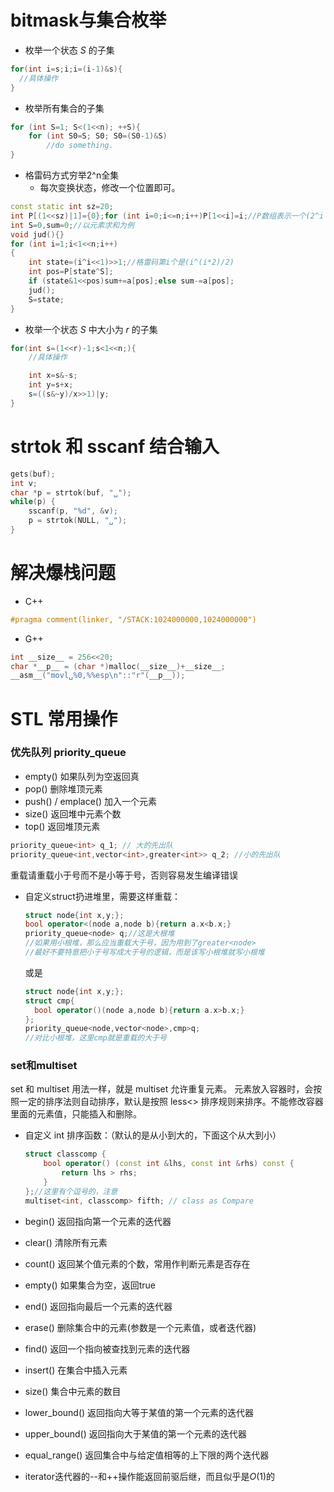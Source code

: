 # bitmask与集合枚举

* 枚举一个状态 $S$ 的子集

```c++
for(int i=s;i;i=(i-1)&s){
  //具体操作
}
```

+ 枚举所有集合的子集

```c++
for (int S=1; S<(1<<n); ++S){
    for (int S0=S; S0; S0=(S0-1)&S)
        //do something.
}
```

* 格雷码方式穷举2^n全集
  * 每次变换状态，修改一个位置即可。

```c++
const static int sz=20;
int P[(1<<sz)|1]={0};for (int i=0;i<=n;i++)P[1<<i]=i;//P数组表示一个(2^i -> i)的映射
int S=0,sum=0;//以元素求和为例
void jud(){}
for (int i=1;i<1<<n;i++)
{
	int state=(i^i<<1)>>1;//格雷码第i个是(i^(i*2)/2)
	int pos=P[state^S];
	if (state&1<<pos)sum+=a[pos];else sum-=a[pos];
	jud();
	S=state;
}
```

* 枚举一个状态 $S$ 中大小为 $r$ 的子集

```c++
for(int s=(1<<r)-1;s<1<<n;){
    //具体操作 

    int x=s&-s;
    int y=s+x;
    s=((s&~y)/x>>1)|y;
} 
```
# strtok 和 sscanf 结合输入

```c++
gets(buf);
int v;
char *p = strtok(buf, "␣");
while(p) {
    sscanf(p, "%d", &v);
    p = strtok(NULL, "␣");
}
```

# 解决爆栈问题

+ C++

```c++
#pragma comment(linker, "/STACK:1024000000,1024000000")
```

+ G++

```c++
int __size__ = 256<<20;
char *__p__ = (char *)malloc(__size__)+__size__;
__asm__("movl␣%0,%%esp\n"::"r"(__p__));
```

# STL 常用操作

### 优先队列 priority_queue

+ empty() 如果队列为空返回真
+ pop() 删除堆顶元素
+ push() / emplace() 加入一个元素
+ size() 返回堆中元素个数
+ top() 返回堆顶元素

```c++
priority_queue<int> q_1; // 大的先出队
priority_queue<int,vector<int>,greater<int>> q_2; //小的先出队
```

重载请重载小于号而不是小等于号，否则容易发生编译错误

* 自定义struct扔进堆里，需要这样重载：

  ```c++
  struct node{int x,y;};
  bool operator<(node a,node b){return a.x<b.x;}
  priority_queue<node> q;//这是大根堆
  //如果用小根堆，那么应当重载大于号，因为用到了greater<node>
  //最好不要特意把小于号写成大于号的逻辑，而是该写小根堆就写小根堆
  ```

  或是

  ```c++
  struct node{int x,y;};
  struct cmp{
  	bool operator()(node a,node b){return a.x>b.x;}
  };
  priority_queue<node,vector<node>,cmp>q;
  //对比小根堆，这里cmp就是重载的大于号
  ```

  

### set和multiset

set 和 multiset 用法一样，就是 multiset 允许重复元素。
元素放入容器时，会按照一定的排序法则自动排序，默认是按照 less<> 排序规则来排序。不能修改容器里面的元素值，只能插入和删除。

+ 自定义 int 排序函数：（默认的是从小到大的，下面这个从大到小）

  ```c++
  struct classcomp {
      bool operator() (const int &lhs, const int &rhs) const {
          return lhs > rhs;
      }
  };//这里有个逗号的，注意
  multiset<int, classcomp> fifth; // class as Compare
  ```

+ begin() 返回指向第一个元素的迭代器

+ clear() 清除所有元素

+ count() 返回某个值元素的个数，常用作判断元素是否存在

+ empty() 如果集合为空，返回true

+ end() 返回指向最后一个元素的迭代器

+ erase() 删除集合中的元素(参数是一个元素值，或者迭代器)

+ find() 返回一个指向被查找到元素的迭代器

+ insert() 在集合中插入元素

+ size() 集合中元素的数目

+ lower_bound() 返回指向大等于某值的第一个元素的迭代器

+ upper_bound() 返回指向大于某值的第一个元素的迭代器

+ equal_range() 返回集合中与给定值相等的上下限的两个迭代器

+ iterator迭代器的--和++操作能返回前驱后继，而且似乎是$O(1)$的